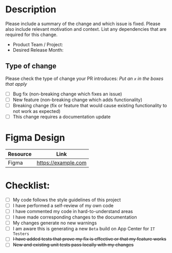 # Description

Please include a summary of the change and which issue is fixed. Please also include relevant motivation and context. List any dependencies that are required for this change.

- Product Team / Project:
- Desired Release Month:

## Type of change

<!-- Please try to limit your pull request to one type, submit multiple pull requests if needed. -->

Please check the type of change your PR introduces:
_Put an `x` in the boxes that apply_
- [ ] Bug fix (non-breaking change which fixes an issue)
- [ ] New feature (non-breaking change which adds functionality)
- [ ] Breaking change (fix or feature that would cause existing functionality to not work as expected)
- [ ] This change requires a documentation update

# Figma Design

| Resource      | Link                |
| ------------- |---------------------|
| Figma         | https://example.com |

# Checklist:

- [ ] My code follows the style guidelines of this project
- [ ] I have performed a self-review of my own code
- [ ] I have commented my code in hard-to-understand areas
- [ ] I have made corresponding changes to the documentation
- [ ] My changes generate no new warnings
- [ ] I am aware this is generating a new `Beta` build on App Center for `IT Testers`
- [ ] ~~I have added tests that prove my fix is effective or that my feature works~~
- [ ] ~~New and existing unit tests pass locally with my changes~~
